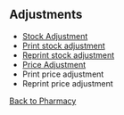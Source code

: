 ## Adjustments

* [Stock Adjustment](https://github.com/hmislk/hmis/wiki/Stock-Adjustment)
* [Print stock adjustment](https://github.com/hmislk/hmis/wiki/Print-stock-adjustment)
* [Reprint stock adjustment](https://github.com/hmislk/hmis/wiki/Reprint-stock-adjustment)
* [Price Adjustment](https://github.com/hmislk/hmis/wiki/Price-Adjustment)
* Print price adjustment
* Reprint price adjustment

[Back to Pharmacy](https://github.com/hmislk/hmis/wiki/Pharmacy)